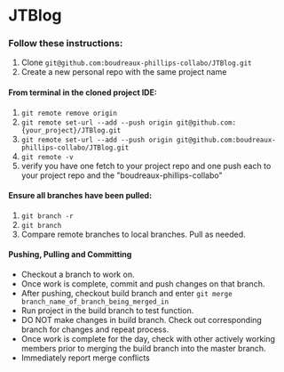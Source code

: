 # JTBlog
### Follow these instructions:


1. Clone `git@github.com:boudreaux-phillips-collabo/JTBlog.git`
2. Create a new personal repo with the same project name

#### From terminal in the cloned project IDE:
1. `git remote remove origin`
2. `git remote set-url --add --push origin git@github.com:{your_project}/JTBlog.git`
3. `git remote set-url --add --push origin git@github.com:boudreaux-phillips-collabo/JTBlog.git`
4. `git remote -v`
5. verify you have one fetch to your project repo and one push each to your project repo and the "boudreaux-phillips-collabo"

#### Ensure all branches have been pulled:
1. `git branch -r`
2. `git branch`
3. Compare remote branches to local branches. Pull as needed.

#### Pushing, Pulling and Committing 

* Checkout a branch to work on. 
* Once work is complete, commit and push changes on that branch.
* After pushing, checkout build branch and enter `git merge branch_name_of_branch_being_merged_in`
* Run project in the build branch to test function.
* DO NOT make changes in build branch. Check out corresponding branch for changes and repeat process.
* Once work is complete for the day, check with other actively working members prior to merging the build branch into the master branch.
* Immediately report merge conflicts
